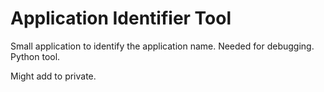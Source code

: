 ﻿# Application Identifier Tool
Small application to identify the application name. Needed for debugging. Python tool.

Might add to private.
